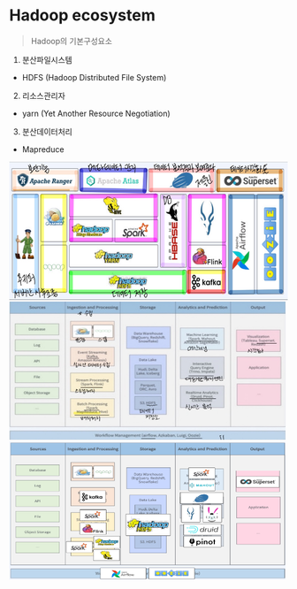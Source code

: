 # Hadoop ecosystem
>Hadoop의 기본구성요소
1. 분산파일시스템
- HDFS (Hadoop Distributed File System)
2. 리소스관리자
- yarn (Yet Another Resource Negotiation) 
3. 분산데이터처리
- Mapreduce

<img src="img/hadoopecosystem.jpg" height="250px"></img>  
<img src="img/아키텍쳐%20상세.jpg" width="500px" height="250px"></img>
<img src="img/hadoopecosystem아키텍처.png" width="500px" height="250px"></img>




